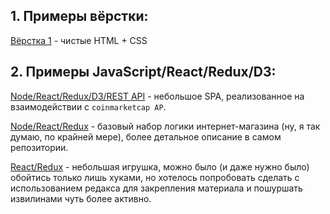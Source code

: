 ## 1. Примеры вёрстки:

[Вёрстка 1](https://egorius1979.github.io/HTML+CSS/ "папка `HTML+CSS`") - чистые HTML + CSS

## 2. Примеры JavaScript/React/Redux/D3:

[Node/React/Redux/D3/REST API](https://github.com/Egorius1979/cryptoinfo) - небольшое SPA, реализованное на взаимодействии с `coinmarketcap AP`.

[Node/React/Redux](https://github.com/Egorius1979/React-e-commerce) - базовый набор логики интернет-магазина (ну, я так думаю, по крайней мере), более детальное описание в самом репозитории.

[React/Redux](https://github.com/Egorius1979/game-react-redux) - небольшая игрушка, можно было (и даже нужно было) обойтись только лишь хуками, но хотелось попробовать сделать с использованием редакса для закрепления материала и пошуршать извилинами чуть более активно.
